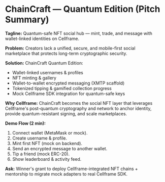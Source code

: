 # ChainCraft — Quantum Edition (Pitch Summary)

**Tagline:** Quantum-safe NFT social hub — mint, trade, and message with wallet-linked identities on Cellframe.

**Problem:** Creators lack a unified, secure, and mobile-first social marketplace that protects long-term cryptographic security.

**Solution:** ChainCraft Quantum Edition:
- Wallet-linked usernames & profiles
- NFT minting & gallery
- Wallet-to-wallet encrypted messaging (XMTP scaffold)
- Tokenized tipping & gamified collection progress
- Mock Cellframe SDK integration for quantum-safe keys

**Why Cellframe:** ChainCraft becomes the social NFT layer that leverages Cellframe's post-quantum cryptography and network to anchor identity, provide quantum-resistant signing, and scale marketplaces.

**Demo Flow (2 min):**
1. Connect wallet (MetaMask or mock).
2. Create username & profile.
3. Mint first NFT (mock on backend).
4. Send an encrypted message to another wallet.
5. Tip a friend (mock ERC-20).
6. Show leaderboard & activity feed.

**Ask:** Winner's grant to deploy Cellframe-integrated NFT chains + mentorship to migrate mock adapters to real Cellframe SDK.

